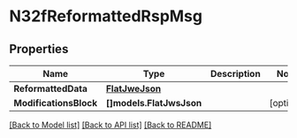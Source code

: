 # N32fReformattedRspMsg

## Properties

Name | Type | Description | Notes
------------ | ------------- | ------------- | -------------
**ReformattedData** | [**FlatJweJson**](FlatJweJson.md) |  | 
**ModificationsBlock** | **[]models.FlatJwsJson** |  | [optional] 

[[Back to Model list]](../README.md#documentation-for-models) [[Back to API list]](../README.md#documentation-for-api-endpoints) [[Back to README]](../README.md)


